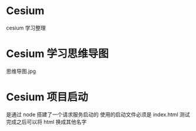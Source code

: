 <!--
 * @Author: 赵鹏龙
 * @Date: 2022-02-16 09:28:14
 * @LastEditors: 赵鹏龙
 * @LastEditTime: 2022-02-16 09:32:37
 * @Description: 
-->
# Cesium
cesium 学习整理

# Cesium 学习思维导图
思维导图.jpg

# Cesium 项目启动
是通过 node 搭建了一个请求服务启动的
使用的启动文件必须是 index.html 测试完成之后可以将 html 换成其他名字